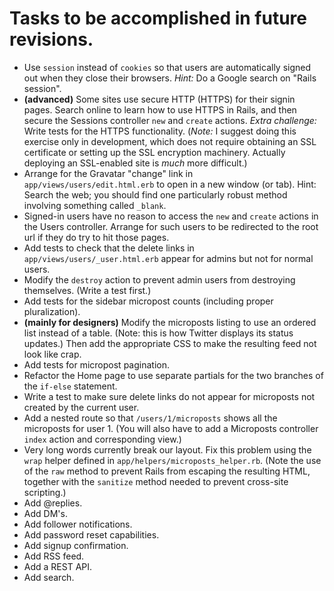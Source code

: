 # Tasks to be accomplished in future revisions.

* Use `session` instead of `cookies` so that users are automatically signed out
when they close their browsers. *Hint:* Do a Google search on "Rails session".
* **(advanced)** Some sites use secure HTTP (HTTPS) for their signin pages.
Search online to learn how to use HTTPS in Rails, and then secure the Sessions
controller `new` and `create` actions. *Extra challenge:* Write tests for the
HTTPS functionality. (*Note:* I suggest doing this exercise only in development,
which does not require obtaining an SSL certificate or setting up the SSL
encryption machinery. Actually deploying an SSL-enabled site is *much* more
difficult.)
* Arrange for the Gravatar "change" link in `app/views/users/edit.html.erb` to
open in a new window (or tab). Hint: Search the web; you should find one
particularly robust method involving something called `_blank`.
* Signed-in users have no reason to access the `new` and `create` actions in the
Users controller. Arrange for such users to be redirected to the root url if
they do try to hit those pages.
* Add tests to check that the delete links in `app/views/users/_user.html.erb`
appear for admins but not for normal users.
* Modify the `destroy` action to prevent admin users from destroying themselves.
(Write a test first.)
* Add tests for the sidebar micropost counts (including proper pluralization).
* __(mainly for designers)__ Modify the microposts listing to use an ordered
list instead of a table. (Note: this is how Twitter displays its status
updates.) Then add the appropriate CSS to make the resulting feed not look
like crap.
* Add tests for micropost pagination.
* Refactor the Home page to use separate partials for the two branches of the
`if-else` statement.
* Write a test to make sure delete links do not appear for microposts not
created by the current user.
* Add a nested route so that `/users/1/microposts` shows all the microposts for
user 1. (You will also have to add a Microposts controller `index` action and
corresponding view.)
* Very long words currently break our layout. Fix this problem using the `wrap`
helper defined in `app/helpers/microposts_helper.rb`. (Note the use of
the `raw` method to prevent Rails from escaping the resulting HTML, together
with the `sanitize` method needed to prevent cross-site scripting.)
* Add @replies.
* Add DM's.
* Add follower notifications.
* Add password reset capabilities.
* Add signup confirmation.
* Add RSS feed.
* Add a REST API.
* Add search.
